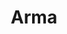 ---
title: "Arma"
description: "Arma 3 Tools is a complete tools suite for the Real Virtuality game engine powering Arma 3. It allows you to produce your own content for the game."
draft: false
images: []
menu:
  docs:
    parent: "tools"
weight: 100
toc: false
---